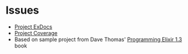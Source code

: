 # Issues
 - [Project ExDocs](https://benjohns1.github.io/elixir-app/issues/doc/index.html)
 - [Project Coverage](https://benjohns1.github.io/elixir-app/issues/cover/excoveralls.html)
 - Based on sample project from Dave Thomas' [Programming Elixir 1.3](https://www.amazon.com/Programming-Elixir-1-3-Functional-Concurrent/dp/168050200X) book